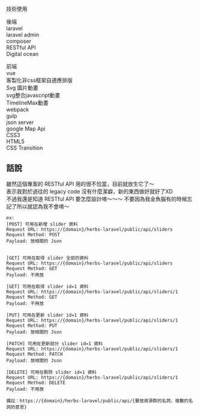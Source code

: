 技術使用<br>

後端<br>
laravel<br>
laravel admin<br>
composer<br>
RESTful API<br>
Digital ocean<br>


前端<br>
vue<br>
客製化非css框架自適應排版<br>
Svg 圖片動畫<br>
svg整合javascript動畫<br>
TimelineMax動畫<br>
webpack<br>
gulp<br>
json server<br>
google Map Api<br>
CSS3<br>
HTML5<br>
CSS Transition<br>



## 話說

雖然這個專案的 RESTful API 用的很不恰當，目前就放生它了～   
表示我對於過往的 legacy code 沒有什麼潔癖，新的東西做好就好了XD  
不過我還是知道 RESTful API 要怎麼設計唷～～～
不要因為我金魚腦有的時候忘記了所以就認為我不會唷～

```
ex:
[POST] 可用在新增 slider 資料
Request URL: https://{domain}/herbs-laravel/public/api/sliders
Request Method: POST
Payload: 放相關的 Json


[GET] 可用在取得 slider 全部的資料
Request URL: https://{domain}/herbs-laravel/public/api/sliders
Request Method: GET
Payload: 不用放

[GET] 可用在取得 slider id=1 資料
Request URL: https://{domain}/herbs-laravel/public/api/sliders/1
Request Method: GET
Payload: 不用放

[PUT] 可用在更新 slider id=1 資料
Request URL: https://{domain}/herbs-laravel/public/api/sliders/1
Request Method: PUT
Payload: 放相關的 Json

[PATCH] 可用在更新部分 slider id=1 資料
Request URL: https://{domain}/herbs-laravel/public/api/sliders/1
Request Method: PATCH
Payload: 放相關的 Json

[DELETE] 可用在刪除 slider id=1 資料
Request URL: https://{domain}/herbs-laravel/public/api/sliders/1
Request Method: DELETE
Payload: 不用放

備註：https://{domain}/herbs-laravel/public/api/{要放資源群的名詞，複數的名詞的意思}
```
